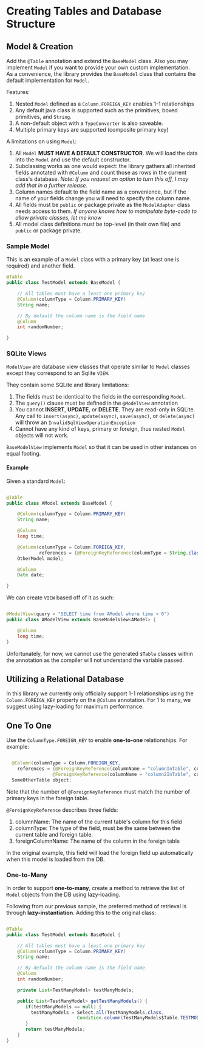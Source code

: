 # Creating Tables and Database Structure

## Model & Creation

Add the ```@Table``` annotation and extend the ```BaseModel``` class. Also you may implement ```Model``` if you want to provide your own
custom implementation. As a convenience, the library provides the ```BaseModel``` class that contains the default implementation for ```Model```. 

Features:
  1. Nested ```Model``` defined as a ```Column.FOREIGN_KEY``` enables 1-1 relationships
  2. Any default java class is supported such as the primitives, boxed primitives, and ```String```.
  3. A non-default object with a ```TypeConverter``` is also saveable. 
  4. Multiple primary keys are supported (composite primary key)

A limitations on using ```Model```:
  1. All ```Model``` **MUST HAVE A DEFAULT CONSTRUCTOR**. We will load the data into the ```Model``` and use the default constructor.
  2. Subclassing works as one would expect: the library gathers all inherited fields annotated with ```@Column``` and count those as rows in the current class's database. 
    _Note: If you request an option to turn this off, I may add that in a further release._ 
  3. Column names default to the field name as a convenience, but if the name of your fields change you will need to specify the column name.
  4. All fields must be ```public``` or package private as the ```ModelAdapter``` class needs access to them. 
  _If anyone knows how to manipulate byte-code to allow private classes, let me know_
  5. All model class definitions must be top-level (in their own file) and ```public``` or package private.


### Sample Model

This is an example of a ```Model``` class with a primary key (at least one is required) and another field. 

```java
@Table
public class TestModel extends BaseModel {

    // All tables must have a least one primary key
    @Column(columnType = Column.PRIMARY_KEY)
    String name;

    // By default the column name is the field name
    @Column
    int randomNumber;

}

```

### SQLite Views

```ModelView``` are database view classes that operate similar to ```Model``` classes except they correspond to an Sqlite ```VIEW```.

They contain some SQLite and library limitations:
  1. The fields must be identical to the fields in the corresponding ```Model```.
  2. The ```query()``` clause must be defined in the ```@ModelView``` annotation
  3. You cannot **INSERT**, **UPDATE**, or **DELETE**. They are read-only in SQLite. 
  Any call to ```insert(async)```, ```update(async)```, ```save(async)```, or ```delete(async)``` will throw 
  an ```InvalidSqlViewOperationException```
  4. Cannot have any kind of keys, primary or foreign, thus nested ```Model``` objects will not work.
  
```BaseModelView``` implements ```Model``` so that it can be used in other instances on equal footing. 

#### Example

Given a standard ```Model```:

```java

@Table
public class AModel extends BaseModel {

    @Column(columnType = Column.PRIMARY_KEY)
    String name;

    @Column
    long time;

    @Column(columnType = Column.FOREIGN_KEY,
            references = {@ForeignKeyReference(columnType = String.class, columnName = "otherModel", foreignColumnName = "name")})
    OtherModel model;

    @Column
    Date date;

}


```

We can create  ```VIEW``` based off of it as such:

```java

@ModelView(query = "SELECT time from AModel where time > 0")
public class AModelView extends BaseModelView<AModel> {

    @Column
    long time;
}

```

Unfortunately, for now, we cannot use the generated ```$Table``` classes within the annotation as the compiler will not understand the variable passed.

## Utilizing a Relational Database

In this library we currently only officially support 1-1 relationships using the ```Column.FOREIGN_KEY``` property on the ```@Column``` annotation.
For 1 to many, we suggest using lazy-loading for maximum performance. 

## One To One

Use the ```ColumnType.FOREIGN_KEY``` to enable **one-to-one** relationships. For example:

```java

  @Column(columnType = Column.FOREIGN_KEY, 
    references = {@ForeignKeyReference(columnName = "columnInTable", columnType = String.class, foreignColumnName = "columnInForeignKeyTable"), 
                 @ForeignKeyReference(columnName = "column2InTable", columnType = String.class, foreignColumnName = "column2InForeignKeyTable")})
  SomeOtherTable object;

```

Note that the number of ```@ForeignKeyReference``` must match the number of primary keys in the foreign table. 

```@ForeignKeyReference``` describes three fields:
  1. columnName: The name of the current table's column for this field
  2. columnType: The type of the field, must be the same between the current table and foreign table.
  3. foreignColumnName: The name of the column in the foreign table

In the original example, this field will load the foreign field up automatically when this model is loaded from the DB.

### One-to-Many

In order to support **one-to-many**, create a method to retrieve the list of ```Model``` objects from the DB using lazy-loading.

Following from our previous sample, the preferred method of retrieval is through **lazy-instantiation**. Adding this to the original class: 

```java

@Table
public class TestModel extends BaseModel {

    // All tables must have a least one primary key
    @Column(columnType = Column.PRIMARY_KEY)
    String name;

    // By default the column name is the field name
    @Column
    int randomNumber;

    private List<TestManyModel> testManyModels;

    public List<TestManyModel> getTestManyModels() {
       if(testManyModels == null) {
         testManyModels = Select.all(TestManyModels.class, 
                          Condition.column(TestManyModels$Table.TESTMODELNAME).is(name));
       }
       return testManyModels;
    }
}

```

